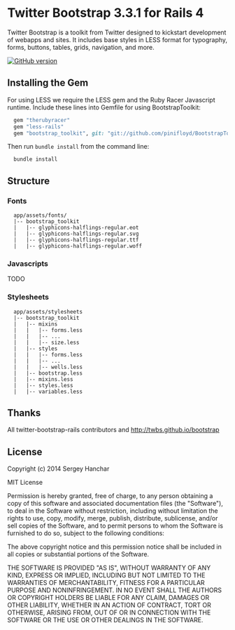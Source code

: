 # Twitter Bootstrap 3.3.1 for Rails 4

Twitter Bootstrap is a toolkit from Twitter designed to kickstart development
of webapps and sites. It includes base styles in LESS format for typography,
forms, buttons, tables, grids, navigation, and more.

[![GitHub version](https://badge.fury.io/gh/pinifloyd%2FBootstrapToolkit.svg)](http://badge.fury.io/gh/pinifloyd%2FBootstrapToolkit)

## Installing the Gem

For using LESS we require the LESS gem and the Ruby Racer Javascript runtime.
Include these lines into Gemfile for using BootstrapToolkit:

```ruby
  gem "therubyracer"
  gem "less-rails"
  gem "bootstrap_toolkit", git: "git://github.com/pinifloyd/BootstrapToolkit.git"
```

Then run `bundle install` from the command line:

```console
  bundle install
```

## Structure

### Fonts

```
  app/assets/fonts/
  |-- bootstrap_toolkit
  |   |-- glyphicons-halflings-regular.eot
  |   |-- glyphicons-halflings-regular.svg
  |   |-- glyphicons-halflings-regular.ttf
  |   |-- glyphicons-halflings-regular.woff
```

### Javascripts

TODO

### Stylesheets

```
  app/assets/stylesheets
  |-- bootstrap_toolkit
  |   |-- mixins
  |   |   |-- forms.less
  |   |   |-- ...
  |   |   |-- size.less
  |   |-- styles
  |   |   |-- forms.less
  |   |   |-- ...
  |   |   |-- wells.less
  |   |-- bootstrap.less
  |   |-- mixins.less
  |   |-- styles.less
  |   |-- variables.less
```

## Thanks

All twitter-bootstrap-rails contributors and http://twbs.github.io/bootstrap

## License

Copyright (c) 2014 Sergey Hanchar

MIT License

Permission is hereby granted, free of charge, to any person obtaining
a copy of this software and associated documentation files (the
"Software"), to deal in the Software without restriction, including
without limitation the rights to use, copy, modify, merge, publish,
distribute, sublicense, and/or sell copies of the Software, and to
permit persons to whom the Software is furnished to do so, subject to
the following conditions:

The above copyright notice and this permission notice shall be
included in all copies or substantial portions of the Software.

THE SOFTWARE IS PROVIDED "AS IS", WITHOUT WARRANTY OF ANY KIND,
EXPRESS OR IMPLIED, INCLUDING BUT NOT LIMITED TO THE WARRANTIES OF
MERCHANTABILITY, FITNESS FOR A PARTICULAR PURPOSE AND
NONINFRINGEMENT. IN NO EVENT SHALL THE AUTHORS OR COPYRIGHT HOLDERS BE
LIABLE FOR ANY CLAIM, DAMAGES OR OTHER LIABILITY, WHETHER IN AN ACTION
OF CONTRACT, TORT OR OTHERWISE, ARISING FROM, OUT OF OR IN CONNECTION
WITH THE SOFTWARE OR THE USE OR OTHER DEALINGS IN THE SOFTWARE.
